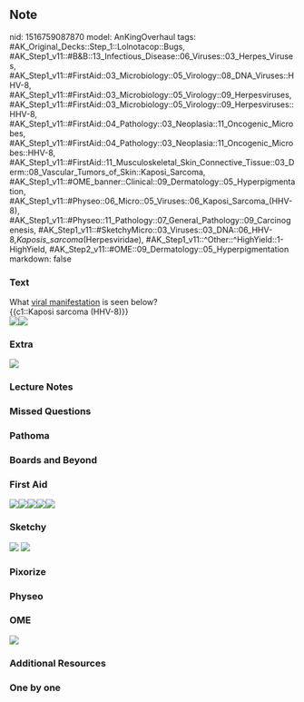 ## Note
nid: 1516759087870
model: AnKingOverhaul
tags: #AK_Original_Decks::Step_1::Lolnotacop::Bugs, #AK_Step1_v11::#B&B::13_Infectious_Disease::06_Viruses::03_Herpes_Viruses, #AK_Step1_v11::#FirstAid::03_Microbiology::05_Virology::08_DNA_Viruses::HHV-8, #AK_Step1_v11::#FirstAid::03_Microbiology::05_Virology::09_Herpesviruses, #AK_Step1_v11::#FirstAid::03_Microbiology::05_Virology::09_Herpesviruses::HHV-8, #AK_Step1_v11::#FirstAid::04_Pathology::03_Neoplasia::11_Oncogenic_Microbes, #AK_Step1_v11::#FirstAid::04_Pathology::03_Neoplasia::11_Oncogenic_Microbes::HHV-8, #AK_Step1_v11::#FirstAid::11_Musculoskeletal_Skin_Connective_Tissue::03_Derm::08_Vascular_Tumors_of_Skin::Kaposi_Sarcoma, #AK_Step1_v11::#OME_banner::Clinical::09_Dermatology::05_Hyperpigmentation, #AK_Step1_v11::#Physeo::06_Micro::05_Viruses::06_Kaposi_Sarcoma_(HHV-8), #AK_Step1_v11::#Physeo::11_Pathology::07_General_Pathology::09_Carcinogenesis, #AK_Step1_v11::#SketchyMicro::03_Viruses::03_DNA::06_HHV-8,_Kaposis_sarcoma_(Herpesviridae), #AK_Step1_v11::^Other::^HighYield::1-HighYield, #AK_Step2_v11::#OME::09_Dermatology::05_Hyperpigmentation
markdown: false

### Text
<div>
  What <u>viral manifestation</u> is seen below?
</div>
<div>
  {{c1::Kaposi sarcoma (HHV-8)}}
</div><img src="paste-78804059947467.jpg"><img src=
"paste-78773995176361.jpg">

### Extra
<img src="paste-82089709928662.jpg">

### Lecture Notes


### Missed Questions


### Pathoma


### Boards and Beyond


### First Aid
<img src="paste-30794915512323.jpg"><img src=
"paste-30936649433091.jpg"><img src=
"paste-31005368909827.jpg"><img src=
"paste-94553705021443.jpg"><img src="paste-92122753531907.jpg">

### Sketchy
<img src="paste-350215928283139.jpg"> <img src=
"paste-246afa184d7801acbf1ffe5492e8254eb1022543.png">

### Pixorize


### Physeo


### OME
<div class="ome-widget">
  <a href=
  "https://onlinemeded.org/spa/dermatology/hyperpigmentation/acquire?ref=anki">
  <img src="_OME_AnkiFlashcards_Lesson_4.png"></a>
</div>

### Additional Resources


### One by one

